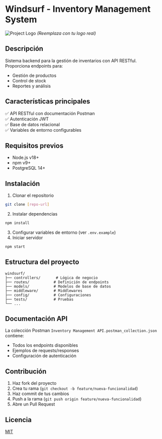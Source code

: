 # Windsurf - Inventory Management System

![Project Logo](https://via.placeholder.com/150)  *(Reemplaza con tu logo real)*

## Descripción
Sistema backend para la gestión de inventarios con API RESTful. Proporciona endpoints para:
- Gestión de productos
- Control de stock
- Reportes y análisis

## Características principales
✅ API RESTful con documentación Postman  
✅ Autenticación JWT  
✅ Base de datos relacional  
✅ Variables de entorno configurables

## Requisitos previos
- Node.js v18+  
- npm v9+  
- PostgreSQL 14+

## Instalación
1. Clonar el repositorio
```bash
git clone [repo-url]
```
2. Instalar dependencias
```bash
npm install
```
3. Configurar variables de entorno (ver `.env.example`)
4. Iniciar servidor
```bash
npm start
```

## Estructura del proyecto
```
windsurf/
├── controllers/       # Lógica de negocio
├── routes/           # Definición de endpoints
├── models/           # Modelos de base de datos
├── middleware/       # Middlewares
├── config/           # Configuraciones
├── tests/            # Pruebas
└── ...
```

## Documentación API
La colección Postman `Inventory Management API.postman_collection.json` contiene:
- Todos los endpoints disponibles
- Ejemplos de requests/responses
- Configuración de autenticación

## Contribución
1. Haz fork del proyecto
2. Crea tu rama (`git checkout -b feature/nueva-funcionalidad`)
3. Haz commit de tus cambios
4. Push a la rama (`git push origin feature/nueva-funcionalidad`)
5. Abre un Pull Request

## Licencia
[MIT](LICENSE)
